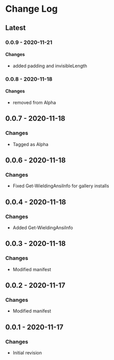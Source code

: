 Change Log
=======

## **Latest**

### 0.0.9 - 2020-11-21
#### Changes
- added padding and invisibleLength

### 0.0.8 - 2020-11-18
#### Changes
- removed from Alpha

## 0.0.7 - 2020-11-18
### Changes
- Tagged as Alpha

## 0.0.6 - 2020-11-18
### Changes
- Fixed Get-WieldingAnsiInfo for gallery installs

## 0.0.4 - 2020-11-18
### Changes
- Added Get-WieldingAnsiInfo

## 0.0.3 - 2020-11-18
### Changes
- Modified manifest

## 0.0.2 - 2020-11-17
### Changes
- Modified manifest

## 0.0.1 - 2020-11-17
### Changes
- Initial revision 
